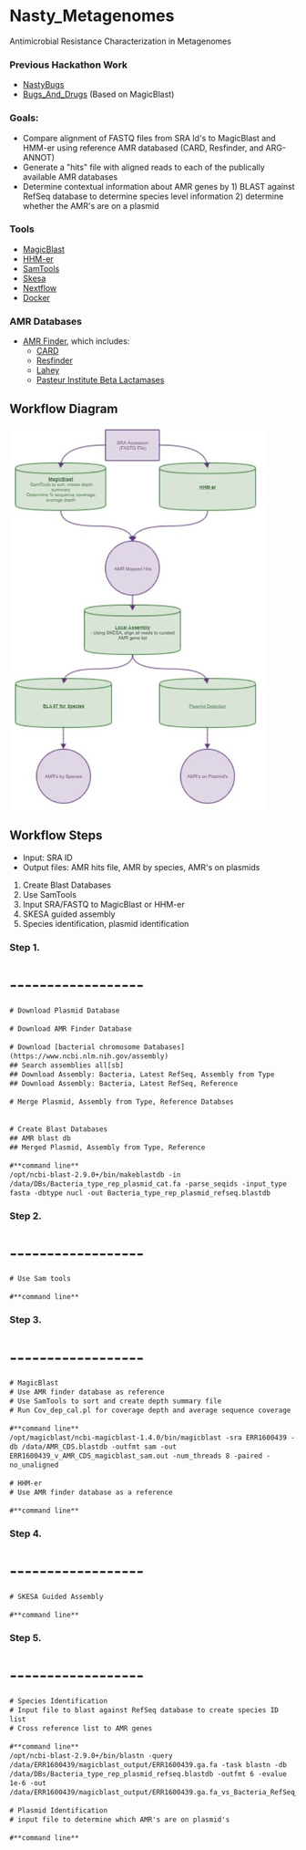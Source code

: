 # Nasty_Metagenomes
Antimicrobial Resistance Characterization in Metagenomes

### Previous Hackathon Work
* [NastyBugs](https://github.com/NCBI-Hackathons/MetagenomicAntibioticResistance)
* [Bugs_And_Drugs](https://github.com/NCBI-Hackathons/Bugs_And_Drugs) (Based on MagicBlast)

### Goals:
* Compare alignment of FASTQ files from SRA Id's to MagicBlast and HMM-er using reference AMR databased (CARD, Resfinder, and ARG-ANNOT)
* Generate a "hits" file with aligned reads to each of the publically available AMR databases
* Determine contextual information about AMR genes by 1) BLAST against RefSeq database to determine species level information 2) determine whether the AMR's are on a plasmid

### Tools
* [MagicBlast](https://ncbi.github.io/magicblast/)
* [HHM-er](https://github.com/EddyRivasLab/hmmer)
* [SamTools](https://github.com/samtools)
* [Skesa](https://github.com/ncbi/SKESA)
* [Nextflow](https://www.nextflow.io/)
* [Docker](https://www.docker.com/)

### AMR Databases
* [AMR Finder](https://www.ncbi.nlm.nih.gov/bioproject/PRJNA313047), which includes:
  * [CARD](https://card.mcmaster.ca/)
  * [Resfinder](https://cge.cbs.dtu.dk/services/ResFinder/)
  * [Lahey](https://externalwebapps.lahey.org/studies/)
  * [Pasteur Institute Beta Lactamases](https://bigsdb.pasteur.fr/klebsiella/klebsiella.html)

## Workflow Diagram
![workflow](https://github.com/NCBI-Hackathons/Nasty_Metagenomes/blob/master/images/Workflow.JPG)

## Workflow Steps
* Input: SRA ID
* Output files: AMR hits file, AMR by species, AMR's on plasmids

1. Create Blast Databases
2. Use SamTools
3. Input SRA/FASTQ to MagicBlast or HHM-er
4. SKESA guided assembly
5. Species identification, plasmid identification

### Step 1.
# ------------------
    # Download Plasmid Database
    
    # Download AMR Finder Database
    
    # Download [bacterial chromosome Databases] (https://www.ncbi.nlm.nih.gov/assembly)
    ## Search assemblies all[sb]
    ## Download Assembly: Bacteria, Latest RefSeq, Assembly from Type
    ## Download Assembly: Bacteria, Latest RefSeq, Reference
    
    # Merge Plasmid, Assembly from Type, Reference Databses
    
    
    # Create Blast Databases
    ## AMR blast db
    ## Merged Plasmid, Assembly from Type, Reference
      
    #**command line**
    /opt/ncbi-blast-2.9.0+/bin/makeblastdb -in /data/DBs/Bacteria_type_rep_plasmid_cat.fa -parse_seqids -input_type fasta -dbtype nucl -out Bacteria_type_rep_plasmid_refseq.blastdb 

      
### Step 2.
# ------------------  
    # Use Sam tools

    #**command line**

### Step 3.
# ------------------
    # MagicBlast
    # Use AMR finder database as reference
    # Use SamTools to sort and create depth summary file
    # Run Cov_dep_cal.pl for coverage depth and average sequence coverage
      
    #**command line**
    /opt/magicblast/ncbi-magicblast-1.4.0/bin/magicblast -sra ERR1600439 -db /data/AMR_CDS.blastdb -outfmt sam -out ERR1600439_v_AMR_CDS_magicblast_sam.out -num_threads 8 -paired -no_unaligned
      
    # HHM-er
    # Use AMR finder database as a reference
      
    #**command line**

### Step 4.
# ------------------
    # SKESA Guided Assembly

    #**command line**

### Step 5.
# ------------------
    # Species Identification
    # Input file to blast against RefSeq database to create species ID list
    # Cross reference list to AMR genes
    
    #**command line**
    /opt/ncbi-blast-2.9.0+/bin/blastn -query /data/ERR1600439/magicblast_output/ERR1600439.ga.fa -task blastn -db /data/DBs/Bacteria_type_rep_plasmid_refseq.blastdb -outfmt 6 -evalue 1e-6 -out /data/ERR1600439/magicblast_output/ERR1600439.ga.fa_vs_Bacteria_RefSeq_blastn.out
    
    # Plasmid Identification
    # input file to determine which AMR's are on plasmid's
    
    #**command line**

